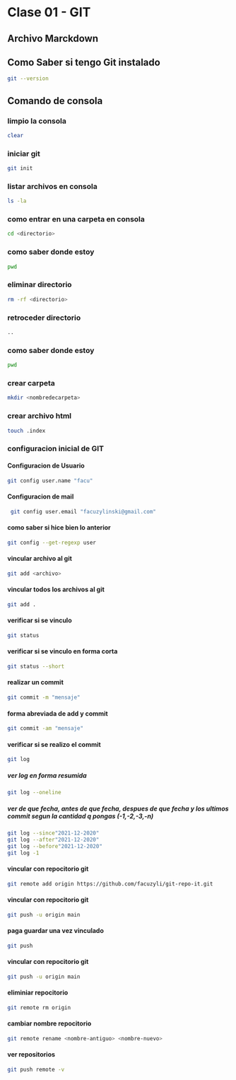 # Clase 01 - GIT

## Archivo Marckdown

## Como Saber si tengo Git instalado 

```sh
git --version
```
## Comando de consola 

### limpio la consola
 ```sh
clear
```
### iniciar git
```sh
git init
```

### listar archivos en consola
```sh
ls -la
```

### como entrar en una carpeta en consola
```sh
cd <directorio>
```

### como saber donde estoy
```sh
pwd
```

### eliminar directorio
```sh
rm -rf <directorio>
```

### retroceder directorio
```sh
..
```

### como saber donde estoy
```sh
pwd
```
### crear carpeta
```sh
mkdir <nombredecarpeta>
```
### crear archivo html
```sh
touch .index
```

### configuracion inicial de GIT
#### Configuracion de Usuario
```sh
git config user.name "facu"
```

#### Configuracion de mail
```sh
 git config user.email "facuzylinski@gmail.com"
```

#### como saber si hice bien lo anterior
```sh
git config --get-regexp user
```

#### vincular archivo al git
```sh
git add <archivo>
```
#### vincular todos los archivos al git
```sh
git add .
```

#### verificar si se vinculo
```sh
git status
```
#### verificar si se vinculo en forma corta
```sh
git status --short
```
#### realizar un commit
```sh
git commit -m "mensaje"
```

#### forma abreviada de add y commit
```sh
git commit -am "mensaje"
```
#### verificar si se realizo el commit
```sh
git log
```
##### ver log en forma resumida
```sh
git log --oneline
```
##### ver de que fecha, antes de que fecha, despues de que fecha y los ultimos commit segun la cantidad q pongas (-1,-2,-3,-n)
```sh
git log --since"2021-12-2020"
git log --after"2021-12-2020"
git log --before"2021-12-2020"
git log -1
```

#### vincular con repocitorio git
```sh
git remote add origin https://github.com/facuzyli/git-repo-it.git
```

#### vincular con repocitorio git
```sh
git push -u origin main
```
#### paga guardar una vez vinculado
```sh
git push 
```
#### vincular con repocitorio git
```sh
git push -u origin main
```
#### eliminiar repocitorio
```sh
git remote rm origin
```
#### cambiar nombre repocitorio
```sh
git remote rename <nombre-antiguo> <nombre-nuevo> 
```

#### ver repositorios
```sh
git push remote -v
```